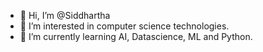 - 👋 Hi, I’m @Siddhartha
- 👀 I’m interested in computer science technologies.
- 🌱 I’m currently learning AI, Datascience, ML and Python.


<!---
19C91A0503/19C91A0503 is a ✨ special ✨ repository because its `README.md` (this file) appears on your GitHub profile.
You can click the Preview link to take a look at your changes.
--->
